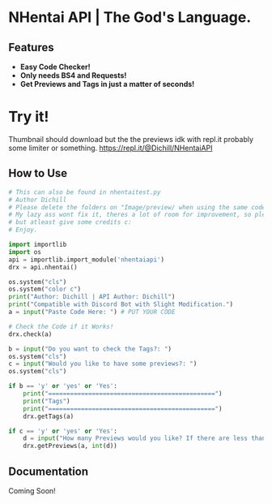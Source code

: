# NHentai API | The God's Language.

## Features

* **Easy Code Checker!**
* **Only needs BS4 and Requests!**
* **Get Previews and Tags in just a matter of seconds!**

# Try it!
Thumbnail should download but the the previews idk with repl.it probably some limiter or something.
https://repl.it/@Dichill/NHentaiAPI

## How to Use

```python
# This can also be found in nhentaitest.py
# Author Dichill
# Please delete the folders on "Image/preview/ when using the same code on getPreviews it will give an error statement
# My lazy ass wont fix it, theres a lot of room for improvement, so please if you have some spare time dont mind snipping my code
# but atleast give some credits c:
# Enjoy.

import importlib
import os
api = importlib.import_module('nhentaiapi')
drx = api.nhentai()

os.system("cls")
os.system("color c")
print("Author: Dichill | API Author: Dichill")
print("Compatible with Discord Bot with Slight Modification.")
a = input("Paste Code Here: ") # PUT YOUR CODE

# Check the Code if it Works!
drx.check(a)

b = input("Do you want to check the Tags?: ")
os.system("cls")
c = input("Would you like to have some previews?: ")
os.system("cls")

if b == 'y' or 'yes' or 'Yes':
    print("==============================================")
    print("Tags")
    print("==============================================")
    drx.getTags(a)

if c == 'y' or 'yes' or 'Yes':
    d = input("How many Previews would you like? If there are less than the previews it will automatically end the process. ")
    drx.getPreviews(a, int(d))

```

## Documentation
Coming Soon!
